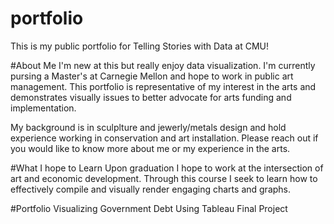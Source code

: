 # portfolio
This is my public portfolio for Telling Stories with Data at CMU!

#About Me
I'm new at this but really enjoy data visualization. I'm currently pursing a Master's at Carnegie Mellon and hope to work in public art management. This portfolio is representative of my interest in the arts and demonstrates visually issues to better advocate for arts funding and implementation.

My background is in sculplture and jewerly/metals design and hold experience working in conservation and art installation.  Please reach out if you would like to know more about me or my experience in the arts.

#What I hope to Learn
Upon graduation I hope to work at the intersection of art and economic development. Through this course I seek to learn how to effectively compile and visually render engaging charts and graphs. 

#Portfolio
Visualizing Government Debt Using Tableau
Final Project
